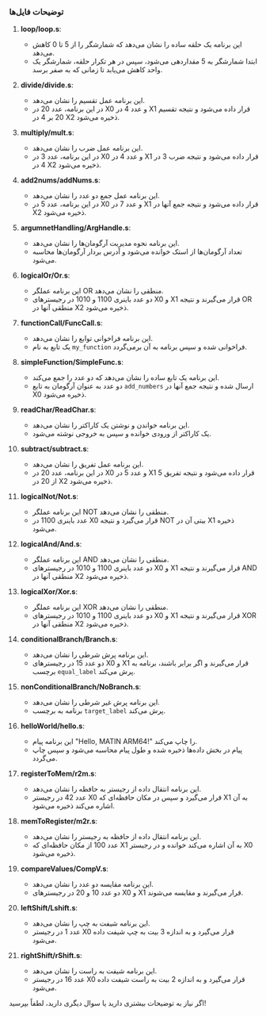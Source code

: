 ### توضیحات فایل‌ها

1. **loop/loop.s**:
    - این برنامه یک حلقه ساده را نشان می‌دهد که شمارشگر را از 5 تا 0 کاهش می‌دهد.
    - ابتدا شمارشگر به 5 مقداردهی می‌شود، سپس در هر تکرار حلقه، شمارشگر یک واحد کاهش می‌یابد تا زمانی که به صفر برسد.

2. **divide/divide.s**:
    - این برنامه عمل تقسیم را نشان می‌دهد.
    - در این برنامه، عدد 20 در X0 و عدد 4 در X1 قرار داده می‌شود و نتیجه تقسیم 20 بر 4 در X2 ذخیره می‌شود.

3. **multiply/mult.s**:
    - این برنامه عمل ضرب را نشان می‌دهد.
    - در این برنامه، عدد 3 در X0 و عدد 4 در X1 قرار داده می‌شود و نتیجه ضرب 3 در 4 در X2 ذخیره می‌شود.

4. **add2nums/addNums.s**:
    - این برنامه عمل جمع دو عدد را نشان می‌دهد.
    - در این برنامه، عدد 5 در X0 و عدد 7 در X1 قرار داده می‌شود و نتیجه جمع آنها در X2 ذخیره می‌شود.

5. **argumnetHandling/ArgHandle.s**:
    - این برنامه نحوه مدیریت آرگومان‌ها را نشان می‌دهد.
    - تعداد آرگومان‌ها از استک خوانده می‌شود و آدرس بردار آرگومان‌ها محاسبه می‌شود.

6. **logicalOr/Or.s**:
    - این برنامه عملگر OR منطقی را نشان می‌دهد.
    - دو عدد باینری 1100 و 1010 در رجیسترهای X0 و X1 قرار می‌گیرند و نتیجه OR منطقی آنها در X2 ذخیره می‌شود.

7. **functionCall/FuncCall.s**:
    - این برنامه فراخوانی توابع را نشان می‌دهد.
    - یک تابع به نام `my_function` فراخوانی شده و سپس برنامه به آن برمی‌گردد.

8. **simpleFunction/SimpleFunc.s**:
    - این برنامه یک تابع ساده را نشان می‌دهد که دو عدد را جمع می‌کند.
    - دو عدد به عنوان آرگومان به تابع `add_numbers` ارسال شده و نتیجه جمع آنها در X0 ذخیره می‌شود.

9. **readChar/ReadChar.s**:
    - این برنامه خواندن و نوشتن یک کاراکتر را نشان می‌دهد.
    - یک کاراکتر از ورودی خوانده و سپس به خروجی نوشته می‌شود.

10. **subtract/subtract.s**:
    - این برنامه عمل تفریق را نشان می‌دهد.
    - در این برنامه، عدد 20 در X0 و عدد 5 در X1 قرار داده می‌شود و نتیجه تفریق 5 از 20 در X2 ذخیره می‌شود.

11. **logicalNot/Not.s**:
    - این برنامه عملگر NOT منطقی را نشان می‌دهد.
    - عدد باینری 1100 در X0 قرار می‌گیرد و نتیجه NOT بیتی آن در X1 ذخیره می‌شود.

12. **logicalAnd/And.s**:
    - این برنامه عملگر AND منطقی را نشان می‌دهد.
    - دو عدد باینری 1100 و 1010 در رجیسترهای X0 و X1 قرار می‌گیرند و نتیجه AND منطقی آنها در X2 ذخیره می‌شود.

13. **logicalXor/Xor.s**:
    - این برنامه عملگر XOR منطقی را نشان می‌دهد.
    - دو عدد باینری 1100 و 1010 در رجیسترهای X0 و X1 قرار می‌گیرند و نتیجه XOR منطقی آنها در X2 ذخیره می‌شود.

14. **conditionalBranch/Branch.s**:
    - این برنامه پرش شرطی را نشان می‌دهد.
    - دو عدد 15 در رجیسترهای X0 و X1 قرار می‌گیرند و اگر برابر باشند، برنامه به برچسب `equal_label` پرش می‌کند.

15. **nonConditionalBranch/NoBranch.s**:
    - این برنامه پرش غیر شرطی را نشان می‌دهد.
    - برنامه به برچسب `target_label` پرش می‌کند.

16. **helloWorld/hello.s**:
    - این برنامه پیام "Hello, MATIN ARM64!" را چاپ می‌کند.
    - پیام در بخش داده‌ها ذخیره شده و طول پیام محاسبه می‌شود و سپس چاپ می‌گردد.

17. **registerToMem/r2m.s**:
    - این برنامه انتقال داده از رجیستر به حافظه را نشان می‌دهد.
    - عدد 42 در رجیستر X0 قرار می‌گیرد و سپس در مکان حافظه‌ای که X1 به آن اشاره می‌کند ذخیره می‌شود.

18. **memToRegister/m2r.s**:
    - این برنامه انتقال داده از حافظه به رجیستر را نشان می‌دهد.
    - عدد 100 از مکان حافظه‌ای که X1 به آن اشاره می‌کند خوانده و در رجیستر X0 ذخیره می‌شود.

19. **compareValues/CompV.s**:
    - این برنامه مقایسه دو عدد را نشان می‌دهد.
    - دو عدد 10 و 20 در رجیسترهای X0 و X1 قرار می‌گیرند و مقایسه می‌شوند.

20. **leftShift/Lshift.s**:
    - این برنامه شیفت به چپ را نشان می‌دهد.
    - عدد 1 در رجیستر X0 قرار می‌گیرد و به اندازه 3 بیت به چپ شیفت داده می‌شود.

21. **rightShift/rShift.s**:
    - این برنامه شیفت به راست را نشان می‌دهد.
    - عدد 16 در رجیستر X0 قرار می‌گیرد و به اندازه 2 بیت به راست شیفت داده می‌شود.

اگر نیاز به توضیحات بیشتری دارید یا سوال دیگری دارید، لطفاً بپرسید!
